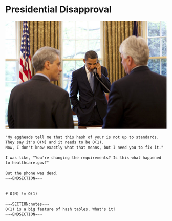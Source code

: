 # Presidential Disapproval

![Presidential Disapproval](presidential_disapproval.jpg)

~~~SECTION:notes~~~
"My eggheads tell me that this hash of your is not up to standards.
They say it's O(N) and it needs to be O(1).
Now, I don't know exactly what that means, but I need you to fix it."

I was like, "You're changing the requirements? Is this what happened
to healthcare.gov?"

But the phone was dead.
~~~ENDSECTION~~~


# O(N) != O(1)

~~~SECTION:notes~~~
O(1) is a big feature of hash tables. What's it?
~~~ENDSECTION~~~
